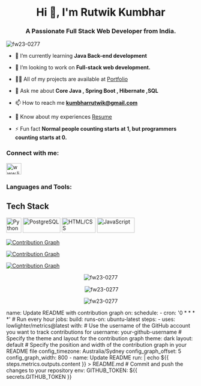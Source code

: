 <h1 align="center">Hi 👋, I'm Rutwik Kumbhar</h1>
<h3 align="center">A Passionate Full Stack Web Developer from India.</h3>

<p align="left"> <img src="https://komarev.com/ghpvc/?username=fw23-0277&label=Profile%20views&color=0e75b6&style=flat" alt="fw23-0277" /> </p>

<!-- <p align="left"> <a href="https://github.com/ryo-ma/github-profile-trophy"><img src="https://github-profile-trophy.vercel.app/?username=fw23-0277" alt="fw23-0277" /></a> </p> -->

<!-- <p align="left"> <a href="https://twitter.com/" target="blank"><img src="https://img.shields.io/twitter/follow/?logo=twitter&style=for-the-badge" alt="" /></a> </p> -->

- 🌱 I’m currently learning **Java Back-end development**

-  👯 I’m looking to work on **Full-stack web development.**

- 👨‍💻 All of my projects are available at [Portfolio](https://drive.google.com/file/d/1ey4BaXOOfDvxYB1cuNMXCllxA59iiSpN/view?usp=share_link)

- 💬 Ask me about **Core Java , Spring Boot , Hibernate ,SQL**

- 📫 How to reach me **kumbharrutwik@gmail.com**

- 📄 Know about my experiences [Resume](https://drive.google.com/file/d/1ey4BaXOOfDvxYB1cuNMXCllxA59iiSpN/view?usp=share_link)

- ⚡ Fun fact **Normal people counting starts at 1, but programmers counting starts at 0.**


<h3 align="left">Connect with me:</h3>
<p align="left">
<a href="https://linkedin.com/in/www.linkedin.com/in/rutwik-kumbhar" target="blank"><img align="center" src="https://raw.githubusercontent.com/rahuldkjain/github-profile-readme-generator/master/src/images/icons/Social/linked-in-alt.svg" alt="www.linkedin.com/in/rutwik-kumbhar" height="30" width="40" /></a>
</p>

<h3 align="left">Languages and Tools:</h3>



## Tech Stack
<div>
 

<img src="https://img.shields.io/badge/Spring_Boot-2.6.2-green.svg?style=for-the-badge&logo=spring&logoColor=white" alt="Python" style="height: 40px; width: px;">
<im8g src="https://img.shields.io/badge/-Django-092E20?style=flat-square&logo=django&logoColor=white" alt="Django" style="height: 40px; width: 80px;">
<img src="https://img.shields.io/badge/-PostgreSQL-336791?style=flat-square&logo=postgresql&logoColor=white" alt="PostgreSQL" style="height: 40px; width: 100px;">
<img src="https://img.shields.io/badge/-HTML/CSS-E34F26?style=flat-square&logo=html5&logoColor=white" alt="HTML/CSS" style="height: 40px; width: 90px;">
<img src="https://img.shields.io/badge/-JavaScript-F7DF1E?style=flat-square&logo=javascript&logoColor=black" alt="JavaScript" style="height: 40px; width: 100px;">
 </div>








[![Contribution Graph](https://activity-graph.herokuapp.com/graph?username=fw23-0277)](https://github.com/fw23-0277)


[![Contribution Graph](https://activity-graph.herokuapp.com/graph?username=<fw23-0277>)](https://github.com/<fw23-0277>)


[![Contribution Graph](https://github-readme-streak-stats.herokuapp.com/?user=<fw23-0277>&theme=dark)](https://github.com/<fw23-0277>)



<p align="center" ><img align="center" src="https://github-readme-stats.vercel.app/api/top-langs?username=fw23-0277&show_icons=true&locale=en&layout=compact" alt="fw23-0277" /></p>



<p align="center">&nbsp;<img align="center" src="https://github-readme-stats.vercel.app/api?username=fw23-0277&show_icons=true&locale=en" alt="fw23-0277" /></p>

<p align="center"><img align="center" src="https://github-readme-streak-stats.herokuapp.com/?user=fw23-0277&" alt="fw23-0277" /></p>


 
 name: Update README with contribution graph
on:
  schedule:
    - cron: '0 * * * *'  # Run every hour
jobs:
  build:
    runs-on: ubuntu-latest
    steps:
      - uses: lowlighter/metrics@latest
        with:
          # Use the username of the GitHub account you want to track contributions for
          username: your-github-username
          # Specify the theme and layout for the contribution graph
          theme: dark
          layout: default
          # Specify the position and width of the contribution graph in your README file
          config_timezone: Australia/Sydney
          config_graph_offset: 5
          config_graph_width: 800
      - name: Update README
        run: |
          echo ${{ steps.metrics.outputs.content }} > README.md
        # Commit and push the changes to your repository
        env:
          GITHUB_TOKEN: ${{ secrets.GITHUB_TOKEN }}




